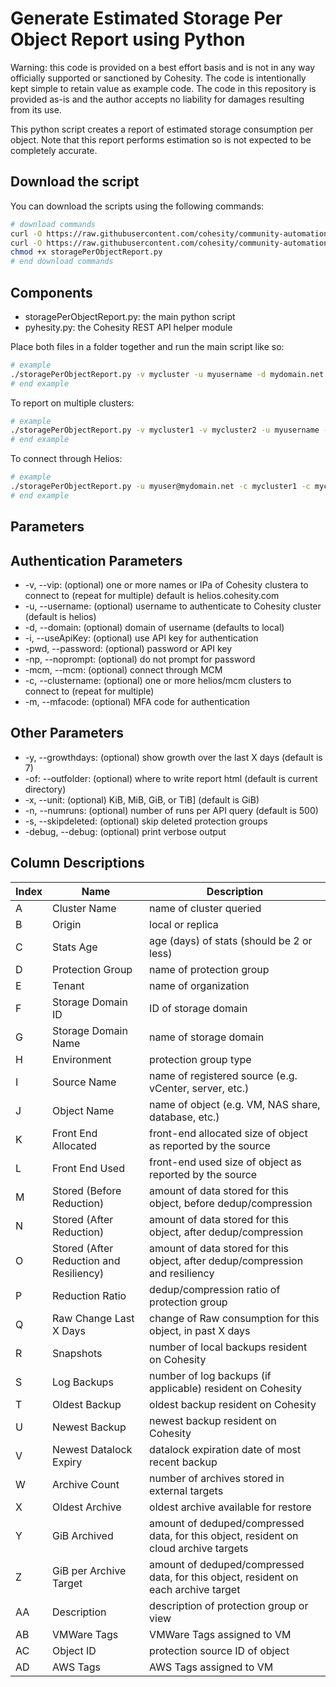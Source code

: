 # Generate Estimated Storage Per Object Report using Python

Warning: this code is provided on a best effort basis and is not in any way officially supported or sanctioned by Cohesity. The code is intentionally kept simple to retain value as example code. The code in this repository is provided as-is and the author accepts no liability for damages resulting from its use.

This python script creates a report of estimated storage consumption per object. Note that this report performs estimation so is not expected to be completely accurate.

## Download the script

You can download the scripts using the following commands:

```bash
# download commands
curl -O https://raw.githubusercontent.com/cohesity/community-automation-samples/main/reports/python/storagePerObjectReport/storagePerObjectReport.py
curl -O https://raw.githubusercontent.com/cohesity/community-automation-samples/main/python/pyhesity.py
chmod +x storagePerObjectReport.py
# end download commands
```

## Components

* storagePerObjectReport.py: the main python script
* pyhesity.py: the Cohesity REST API helper module

Place both files in a folder together and run the main script like so:

```bash
# example
./storagePerObjectReport.py -v mycluster -u myusername -d mydomain.net
# end example
```

To report on multiple clusters:

```bash
# example
./storagePerObjectReport.py -v mycluster1 -v mycluster2 -u myusername -d mydomain.net
# end example
```

To connect through Helios:

```bash
# example
./storagePerObjectReport.py -u myuser@mydomain.net -c mycluster1 -c mycluster2
# end example
```

## Parameters

## Authentication Parameters

* -v, --vip: (optional) one or more names or IPa of Cohesity clustera to connect to (repeat for multiple) default is helios.cohesity.com
* -u, --username: (optional) username to authenticate to Cohesity cluster (default is helios)
* -d, --domain: (optional) domain of username (defaults to local)
* -i, --useApiKey: (optional) use API key for authentication
* -pwd, --password: (optional) password or API key
* -np, --noprompt: (optional) do not prompt for password
* -mcm, --mcm: (optional) connect through MCM
* -c, --clustername: (optional) one or more helios/mcm clusters to connect to (repeat for multiple)
* -m, --mfacode: (optional) MFA code for authentication

## Other Parameters

* -y, --growthdays: (optional) show growth over the last X days (default is 7)
* -of: --outfolder: (optional) where to write report html (default is current directory)
* -x, --unit: (optional) KiB, MiB, GiB, or TiB] (default is GiB)
* -n, --numruns: (optional) number of runs per API query (default is 500)
* -s, --skipdeleted: (optional) skip deleted protection groups
* -debug, --debug: (optional) print verbose output

## Column Descriptions

Index | Name | Description
--- | --- | ---
A | Cluster Name | name of cluster queried
B | Origin | local or replica
C | Stats Age | age (days) of stats (should be 2 or less)
D | Protection Group | name of protection group
E | Tenant | name of organization
F | Storage Domain ID | ID of storage domain
G | Storage Domain Name | name of storage domain
H | Environment | protection group type
I | Source Name | name of registered source (e.g. vCenter, server, etc.)
J | Object Name | name of object (e.g. VM, NAS share, database, etc.)
K | Front End Allocated | front-end allocated size of object as reported by the source
L | Front End Used | front-end used size of object as reported by the source
M | Stored (Before Reduction) | amount of data stored for this object, before dedup/compression
N | Stored (After Reduction) | amount of data stored for this object, after dedup/compression
O | Stored (After Reduction and Resiliency) | amount of data stored for this object, after dedup/compression and resiliency
P | Reduction Ratio | dedup/compression ratio of protection group
Q | Raw Change Last X Days | change of Raw consumption for this object, in past X days
R | Snapshots | number of local backups resident on Cohesity
S | Log Backups | number of log backups (if applicable) resident on Cohesity
T | Oldest Backup | oldest backup resident on Cohesity
U | Newest Backup | newest backup resident on Cohesity
V | Newest Datalock Expiry | datalock expiration date of most recent backup
W | Archive Count | number of archives stored in external targets
X | Oldest Archive | oldest archive available for restore
Y | GiB Archived | amount of deduped/compressed data, for this object, resident on cloud archive targets
Z | GiB per Archive Target | amount of deduped/compressed data, for this object, resident on each archive target
AA | Description | description of protection group or view
AB | VMWare Tags | VMWare Tags assigned to VM
AC | Object ID | protection source ID of object
AD | AWS Tags | AWS Tags assigned to VM
